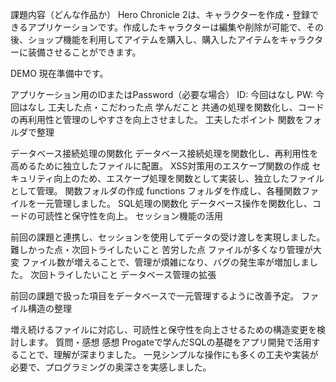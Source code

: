 課題内容（どんな作品か）
Hero Chronicle 2は、キャラクターを作成・登録できるアプリケーションです。作成したキャラクターは編集や削除が可能で、その後、ショップ機能を利用してアイテムを購入し、購入したアイテムをキャラクターに装備させることができます。

DEMO
現在準備中です。

アプリケーション用のIDまたはPassword（必要な場合）
ID: 今回はなし
PW: 今回はなし
工夫した点・こだわった点
学んだこと
共通の処理を関数化し、コードの再利用性と管理のしやすさを向上させました。
工夫したポイント
関数をフォルダで整理

データベース接続処理の関数化
データベース接続処理を関数化し、再利用性を高めるために独立したファイルに配置。
XSS対策用のエスケープ関数の作成
セキュリティ向上のため、エスケープ処理を関数として実装し、独立したファイルとして管理。
関数フォルダの作成
functions フォルダを作成し、各種関数ファイルを一元管理しました。
SQL処理の関数化
データベース操作を関数化し、コードの可読性と保守性を向上。
セッション機能の活用

前回の課題と連携し、セッションを使用してデータの受け渡しを実現しました。
難しかった点・次回トライしたいこと
苦労した点
ファイルが多くなり管理が大変
ファイル数が増えることで、管理が煩雑になり、バグの発生率が増加しました。
次回トライしたいこと
データベース管理の拡張

前回の課題で扱った項目をデータベースで一元管理するように改善予定。
ファイル構造の整理

増え続けるファイルに対応し、可読性と保守性を向上させるための構造変更を検討します。
質問・感想
感想
Progateで学んだSQLの基礎をアプリ開発で活用することで、理解が深まりました。
一見シンプルな操作にも多くの工夫や実装が必要で、プログラミングの奥深さを実感しました。